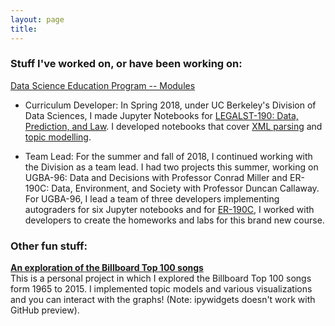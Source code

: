 ```yaml
---
layout: page
title:
---
```


### Stuff I've worked on, or have been working on:
[Data Science Education Program -- Modules](https://github.com/ds-modules)
- Curriculum Developer: In Spring 2018, under UC Berkeley's Division of Data Sciences, I made Jupyter Notebooks for [LEGALST-190: Data, Prediction, and Law](https://github.com/ds-modules/LEGALST-190). I developed notebooks that cover [XML parsing](https://github.com/ds-modules/LEGALST-190/tree/master/labs/3-13) and [topic modelling](https://github.com/ds-modules/LEGALST-190/tree/master/labs/4-10).

- Team Lead: For the summer and fall of 2018, I continued working with the Division as a team lead. I had two projects this summer, working on UGBA-96: Data and Decisions with Professor Conrad Miller and ER-190C: Data, Environment, and Society with Professor Duncan Callaway. For UGBA-96, I lead a team of three developers implementing autograders for six Jupyter notebooks and for [ER-190C](https://github.com/ds-modules/ER-190C), I worked with developers to create the homeworks and labs for this brand new course. <br>

### Other fun stuff:
__[An exploration of the Billboard Top 100 songs](https://github.com/jasonsjiang/billboard-top-100-analysis/blob/master/billboard-exploration.ipynb)__<br>
This is a personal project in which I explored the Billboard Top 100 songs form 1965 to 2015. I implemented topic models and various visualizations and you can interact with the graphs! (Note: ipywidgets doesn't work with GitHub preview).
